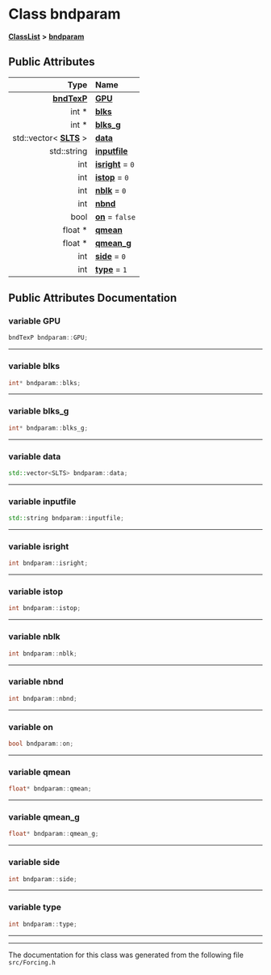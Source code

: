 

# Class bndparam



[**ClassList**](annotated.md) **>** [**bndparam**](classbndparam.md)


























## Public Attributes

| Type | Name |
| ---: | :--- |
|  [**bndTexP**](structbndTexP.md) | [**GPU**](#variable-gpu)  <br> |
|  int \* | [**blks**](#variable-blks)  <br> |
|  int \* | [**blks\_g**](#variable-blks_g)  <br> |
|  std::vector&lt; [**SLTS**](classSLTS.md) &gt; | [**data**](#variable-data)  <br> |
|  std::string | [**inputfile**](#variable-inputfile)  <br> |
|  int | [**isright**](#variable-isright)   = `0`<br> |
|  int | [**istop**](#variable-istop)   = `0`<br> |
|  int | [**nblk**](#variable-nblk)   = `0`<br> |
|  int | [**nbnd**](#variable-nbnd)  <br> |
|  bool | [**on**](#variable-on)   = `false`<br> |
|  float \* | [**qmean**](#variable-qmean)  <br> |
|  float \* | [**qmean\_g**](#variable-qmean_g)  <br> |
|  int | [**side**](#variable-side)   = `0`<br> |
|  int | [**type**](#variable-type)   = `1`<br> |












































## Public Attributes Documentation




### variable GPU 

```C++
bndTexP bndparam::GPU;
```




<hr>



### variable blks 

```C++
int* bndparam::blks;
```




<hr>



### variable blks\_g 

```C++
int* bndparam::blks_g;
```




<hr>



### variable data 

```C++
std::vector<SLTS> bndparam::data;
```




<hr>



### variable inputfile 

```C++
std::string bndparam::inputfile;
```




<hr>



### variable isright 

```C++
int bndparam::isright;
```




<hr>



### variable istop 

```C++
int bndparam::istop;
```




<hr>



### variable nblk 

```C++
int bndparam::nblk;
```




<hr>



### variable nbnd 

```C++
int bndparam::nbnd;
```




<hr>



### variable on 

```C++
bool bndparam::on;
```




<hr>



### variable qmean 

```C++
float* bndparam::qmean;
```




<hr>



### variable qmean\_g 

```C++
float* bndparam::qmean_g;
```




<hr>



### variable side 

```C++
int bndparam::side;
```




<hr>



### variable type 

```C++
int bndparam::type;
```




<hr>

------------------------------
The documentation for this class was generated from the following file `src/Forcing.h`

